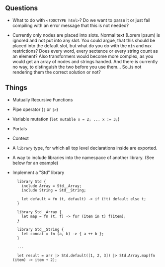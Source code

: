 ## Questions

- What to do with `<!DOCTYPE html>`? Do we want to parse it or just fail compiling with an error message that this is
  not needed?

- Currently only nodes are placed into slots. Normal text (<Text>Lorem Ipsum</Text>) is ignored and not put into any slot.
  You could argue, that this should be placed into the default slot, but what do you do with the `min` and `max` restrictions?
  Does every word, every sectence or every string count as an element?
  Also transformers would become more complex, as you would get an array of nodes and strings handed. 
  And there is currently no way, to distinguish the two before you use them...
  So..is not rendering them the correct solution or not?

## Things

- Mutually Recursive Functions

- Pipe operator (`|` or `|>`)

- Variable mutation (`let mutable x = 2; ... x := 3;`)

- Portals

- Context

- A `library` type, for which all top level declarations inside are exported.

- A way to include libraries into the namespace of another library. (See below for an example)

- Implement a "Std" library

  ```
    library Std {
      include Array = Std__Array;
      include String = Std__String;
      
      let default = fn (t, default) -> if (!t) default else t;
    }

    library Std__Array {
      let map = fn (t, f) -> for (item in t) f(item);
    }

    library Std__String {
      let concat = fn (a, b) -> { a ++ b };
    }

    ...

    let result = arr |> Std.default([1, 2, 3]) |> Std.Array.map(fn (item) -> item + 2);
  ```

